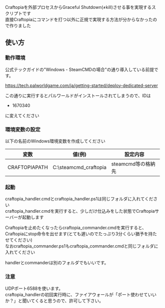 Craftopiaを外部プロセスからGraceful Shutdown(≠kill)させる事を実現するスクリプトです  
直接Craftopiaにコマンドを打つ以外に正規で実現する方法が分からなかったので作りました

## 使い方

### 動作環境

公式テックガイドの"Windows - SteamCMDの場合"の通り導入している前提です。

https://tech.palworldgame.com/ja/getting-started/deploy-dedicated-server

この通りに実行するとパルワールドがインストールされてしまうので、IDは

* 1670340

に変えてください

### 環境変数の設定

以下の名前のWindows環境変数を作成してください

| 変数 | 値(例) | 設定内容 |
| --- | --- | --- |
| CRAFTOPIAPATH | C:\steamcmd_craftopia | steamcmd等の格納先 |

### 起動

craftopia_handler.cmdとcraftopia_handler.ps1は同じフォルダに入れてください  
craftopia_handler.cmdを実行すると、少しだけ仕込みをした状態でCraftopiaサーバーが起動します

Craftopiaを止めたくなったらcraftopia_commander.cmdを実行すると、Craftopiaにstop命令を出せます(とても遅いのでたっぷり3分くらい猶予を持たせてください)  
なおcraftopia_commander.ps1もcraftopia_commander.cmdと同じフォルダに入れてください

handlerとcommanderは別のフォルダでもいいです。

### 注意

UDPポート6588を使います。  
craftopia_handlerの初回実行時に、ファイアウォールが「ポート使わせていいか？」と聞いてくると思うので、許可して下さい。
